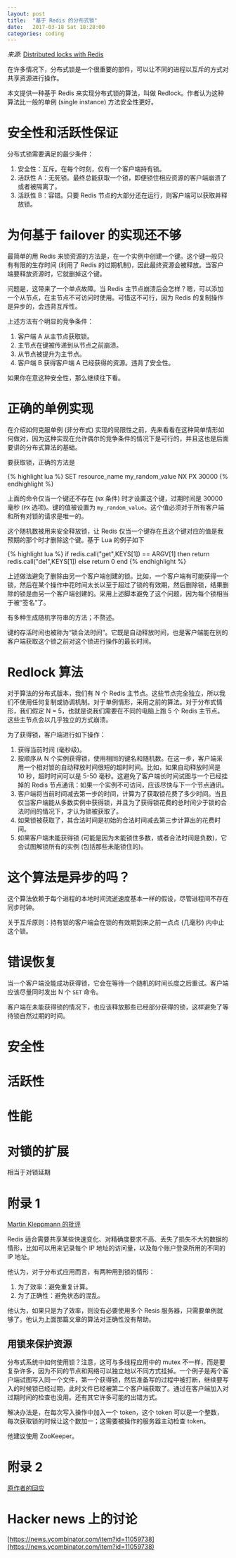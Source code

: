 ```yaml
---
layout: post
title:  "基于 Redis 的分布式锁"
date:   2017-03-18 Sat 18:28:00
categories: coding
---
```


*来源*: [Distributed locks with Redis](https://redis.io/topics/distlock)

在许多情况下，分布式锁是一个很重要的部件，可以让不同的进程以互斥的方式对共享资源进行操作。

本文提供一种基于 Redis 来实现分布式锁的算法，叫做 Redlock。作者认为这种算法比一般的单例 (single instance) 方法安全性更好。

# 安全性和活跃性保证

分布式锁需要满足的最少条件：

1. 安全性：互斥。在每个时刻，仅有一个客户端持有锁。
2. 活跃性 A：无死锁。最终总能获取一个锁，即便锁住相应资源的客户端崩溃了或者被隔离了。
3. 活跃性 B：容错。只要 Redis 节点的大部分还在运行，则客户端可以获取并释放锁。

# 为何基于 failover 的实现还不够

最简单的用 Redis 来锁资源的方法是，在一个实例中创建一个键。这个键一般只有有限的生存时间 (利用了 Redis 的过期机制)，因此最终资源会被释放。当客户端要释放资源时，它就删掉这个键。

问题是，这带来了一个单点故障。当 Redis 主节点崩溃后会怎样？嗯，可以添加一个从节点，在主节点不可访问时使用。可惜这不可行，因为 Redis 的复制操作是异步的，会违背互斥性。

上述方法有个明显的竞争条件：

1. 客户端 A 从主节点获取锁。
2. 主节点在键被传递到从节点之前崩溃。
3. 从节点被提升为主节点。
4. 客户端 B 获得客户端 A 已经获得的资源。违背了安全性。

如果你在意这种安全性，那么继续往下看。

# 正确的单例实现

在介绍如何克服单例 (非分布式) 实现的局限性之前，先来看看在这种简单情形如何做对，因为这种实现在允许偶尔的竞争条件的情况下是可行的，并且这也是后面要讲的分布式算法的基础。

要获取锁，正确的方法是

{% highlight lua %}
SET resource_name my_random_value NX PX 30000
{% endhighlight %}

上面的命令仅当一个键还不存在 (`NX` 条件) 时才设置这个键，过期时间是 30000 毫秒 (`PX` 选项)。键的值被设置为 `my_random_value`。这个值必须对于所有客户端和所有对锁的请求是唯一的。

这个随机数被用来安全释放锁，让 Redis 仅当一个键存在且这个键对应的值是我预期的那个时才删除这个键。基于 Lua 的例子如下

{% highlight lua %}
if redis.call("get",KEYS[1]) == ARGV[1] then
    return redis.call("del",KEYS[1])
else
    return 0
end
{% endhighlight %}

上述做法避免了删除由另一个客户端创建的锁。比如，一个客户端有可能获得一个锁，然后在某个操作中花时间太长以至于超过了锁的有效期，然后删除锁，结果删除的锁是由另一个客户端创建的。采用上述脚本避免了这个问题，因为每个锁相当于被“签名”了。

有多种生成随机字符串的方法；不赘述。

键的存活时间也被称为“锁合法时间”。它既是自动释放时间，也是客户端能在别的客户端获取这个锁之前对这个锁进行操作的最长时间。

# Redlock 算法

对于算法的分布式版本，我们有 N 个 Redis 主节点。这些节点完全独立，所以我们不使用任何复制或协调机制。对于单例情形，采用之前的算法。对于分布式情形，我们假定 N = 5，也就是说我们需要在不同的电脑上跑 5 个 Redis 主节点。这些主节点会以几乎独立的方式崩溃。

为了获得锁，客户端进行如下操作：

1. 获得当前时间 (毫秒级)。
2. 按顺序从 N 个实例获得锁，使用相同的键名和随机数。在这一步，客户端采用一个相对锁的自动释放时间很短的超时时间。比如，如果自动释放时间是 10 秒，超时时间可以是 5-50 毫秒。这避免了客户端长时间试图与一个已经挂掉的 Redis 节点通讯：如果一个实例不可访问，应该尽快与下一个节点通讯。
3. 客户端将当前时间减去第一步的时间，计算为了获取锁花费了多少时间。当且仅当客户端能从多数实例中获得锁，并且为了获得锁花费的总时间少于锁的合法时间的情况下，才认为锁被获取了。
4. 如果锁被获取了，其合法时间是初始的合法时间减去第三步计算出的花费时间。
5. 如果客户端未能获得锁 (可能是因为未能锁住多数，或者合法时间是负数)，它会试图解锁所有的实例 (包括那些未能锁住的)。

# 这个算法是异步的吗？

这个算法依赖于每个进程的本地时间流逝速度基本一样的假设，尽管进程间不存在同步时钟。

关于互斥原则：持有锁的客户端会在锁的有效期到来之前一点点 (几毫秒) 内中止这个锁。

# 错误恢复

当一个客户端没能成功获得锁，它会在等待一个随机的时间长度之后重试。客户端应该尽量同时发出 N 个 `SET` 命令。

客户端在未能获得锁的情况下，也应该释放那些已经部分获得的锁，这样避免了等待锁自然过期的时间。

# 安全性

# 活跃性

# 性能

# 对锁的扩展

相当于对锁延期

# 附录 1

[Martin Kleppmann 的批评](http://martin.kleppmann.com/2016/02/08/how-to-do-distributed-locking.html)

Redis 适合需要共享某些快速变化、对精确度要求不高、丢失了损失不大的数据的情形，比如可以用来记录每个 IP 地址的访问量，以及每个账户登录所用的不同的 IP 地址。

他认为，对于分布式应用而言，有两种用到锁的情形：

1. 为了效率：避免重复计算。
2. 为了正确性：避免状态的混乱。

他认为，如果只是为了效率，则没有必要使用多个 Resis 服务器，只需要单例就够了。他认为上面那篇文章的算法对正确性没有帮助。

## 用锁来保护资源

分布式系统中如何使用锁？注意，这可与多线程应用中的 mutex 不一样，而是要复杂许多，因为不同的节点和网络可以独立地以不同方式挂掉。一个例子是两个客户端试图写入同一个文件，第一个获得锁，然后准备写的过程中被打断，继续要写入的时候锁已经过期，此时文件已经被第二个客户端获取了。通过在客户端加入对过期时间的检查也没用。还有其它许多可能的出错方式。

解决办法是，在每次写入操作中加入一个 token，这个 token 可以是一个整数，每次获取锁的时候让这个数加一；这需要被操作的服务器主动检查 token。

他建议使用 ZooKeeper。

# 附录 2

[原作者的回应](http://antirez.com/news/101)

# Hacker news 上的讨论

[https://news.ycombinator.com/item?id=11059738](https://news.ycombinator.com/item?id=11059738)

